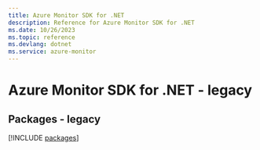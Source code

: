 ```yaml
---
title: Azure Monitor SDK for .NET
description: Reference for Azure Monitor SDK for .NET
ms.date: 10/26/2023
ms.topic: reference
ms.devlang: dotnet
ms.service: azure-monitor
---
```

# Azure Monitor SDK for .NET - legacy
## Packages - legacy
[!INCLUDE [packages](monitor-index.md)]